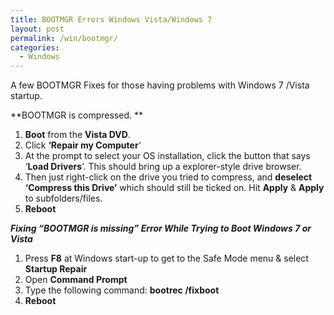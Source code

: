 ```yaml
---
title: BOOTMGR Errors Windows Vista/Windows 7
layout: post
permalink: /win/bootmgr/
categories:
  - Windows
---
```

A few BOOTMGR Fixes for those having problems with Windows 7 /Vista startup.

**BOOTMGR is compressed. **

  1. **Boot** from the **Vista DVD**.
  2. Click **&#8216;Repair my Computer**&#8216;
  3. At the prompt to select your OS installation, click the button that says &#8216;**Load Drivers**&#8216;. This should bring up a explorer-style drive browser.
  4. Then just right-click on the drive you tried to compress, and **deselect &#8216;Compress this Drive&#8217;** which should still be ticked on. Hit **Apply** & **Apply** to subfolders/files.
  5. **Reboot**

_**Fixing &#8220;BOOTMGR is missing&#8221; Error While Trying to Boot Windows 7 or Vista**_

  1. Press **F8** at Windows start-up to get to the Safe Mode menu & select **Startup Repair**
  2. Open **Command Prompt**
  3. Type the following command: **bootrec /fixboot**
  4. **Reboot**
